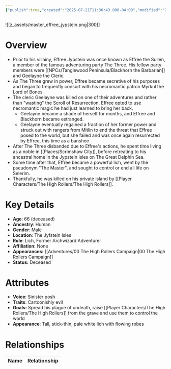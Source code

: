 ```yaml
---
{"publish":true,"created":"2025-07-21T11:30:43.000-04:00","modified":"2025-10-17T10:26:40.563-04:00","cssclasses":""}
---
```


![[z_assets/master_effree_jypstein.png|300]]

# Overview
- Prior to his villainy, Effree Jypstein was once known as Effree the Sullen, a member of the famous adventuring party The Three. His fellow party members were [[NPCs/Tanglewood Peninsula/Blackhorn the Barbarian]] and Geelayne the Cleric.
- As The Three grew in power, Effree became secretive of his purposes and began to frequently consort with his necromantic patron Myrkul the Lord of Bones.
- The cleric Geelayne was killed on one of their adventures and rather than "wasting" the Scroll of Resurrection, Effree opted to use necromantic magic he had just learned to bring her back.
	- Geelayne became a shade of herself for months, and Effree and Blackhorn became estranged.
	- Geelayne eventually regained a fraction of her former power and struck out with rangers from Mitlin to end the threat that Effree posed to the world, but she failed and was once again resurrected by Effree, this time as a banshee
- After The Three disbanded due to Effree's actions, he spent time living as a noble in [[Places/Scrimshaw City]], before retreating to his ancestral home in the Jypstein Isles on The Great Delphin Sea.
- Some time after that, Effree became a powerful lich, went by the pseudonym "The Master", and sought to control or end all life on Selerim. 
- Thankfully, he was killed on his private island by [[Player Characters/The High Rollers/The High Rollers]].

# Key Details
- **Age**: 66 (deceased)
- **Ancestry**: Human
- **Gender**: Male
- **Location**: The Jyfstein Isles
- **Role**: Lich, Former Archwizard Adventurer
- **Affiliation:** None
- **Appearances:** [[Adventures/00 The High Rollers Campaign\|00 The High Rollers Campaign]]
- **Status:** Deceased

# Attributes
- **Voice**: Sinister posh
- **Traits**: Cartoonishly evil
- **Goals:** Spread his plague of undeath, raise [[Player Characters/The High Rollers/The High Rollers]] from the grave and use them to control the world
- **Appearance**: Tall, stick-thin, pale white lich with flowing robes

# Relationships

| Name  | Relationship |
| ----- | ------------ |
